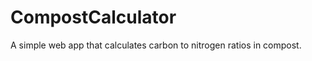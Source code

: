 CompostCalculator
=================

A simple web app that calculates carbon to nitrogen ratios in compost.
